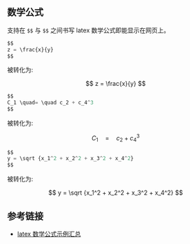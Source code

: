 <!--
title: 数学公式
date: 2019-05-12 13:23:44
-->

## 数学公式

支持在 `$$` 与 `$$` 之间书写 latex 数学公式即能显示在网页上。

```js
$$
z = \frac{x}{y}
$$
```

被转化为:

$$
z = \frac{x}{y}
$$

```js
$$
C_1 \quad= \quad c_2 + c_4^3
$$
```

被转化为:

$$
C_1 \quad= \quad c_2 + c_4^3
$$

```js
$$
y = \sqrt {x_1^2 + x_2^2 + x_3^2 + x_4^2}
$$
```

被转化为:

$$
y = \sqrt {x_1^2 + x_2^2 + x_3^2 + x_4^2}
$$

## 参考链接

* [latex 数学公式示例汇总](https://zhuanlan.zhihu.com/p/34799800)
